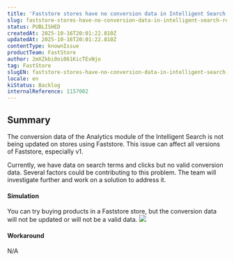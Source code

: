 ```yaml
---
title: 'Faststore stores have no conversion data in Intelligent Search reports'
slug: faststore-stores-have-no-conversion-data-in-intelligent-search-reports
status: PUBLISHED
createdAt: 2025-10-16T20:01:22.810Z
updatedAt: 2025-10-16T20:01:22.810Z
contentType: knownIssue
productTeam: FastStore
author: 2mXZkbi0oi061KicTExNjo
tag: FastStore
slugEN: faststore-stores-have-no-conversion-data-in-intelligent-search-reports
locale: en
kiStatus: Backlog
internalReference: 1157002
---
```


## Summary


The conversion data of the Analytics module of the Intelligent Search is not being updated on stores using Faststore. This issue can affect all versions of Faststore, especially v1.

Currently, we have data on search terms and clicks but no valid conversion data. Several factors could be contributing to this problem. The team will investigate further and work on a solution to address it.


#### Simulation


You can try buying products in a Faststore store, but the conversion data will not be updated or will not be a valid data.
 ![](https://lh7-rt.googleusercontent.com/docsz/AD_4nXdAzypE89_9N5C_O-Fm_dIRB0PM4AzMsJR2g-OYe79aDY5ED0TazxWyL-jt4xtmp6vvp6xyOWX3lC6dGy3oJgqjOcoHt4DpL_kKdpJ6KLIDjA5RYB9dkUIoz2MuvZKSrkg0Is70JA?key=qgapxA8TWy8ha9Krkd7IhXQL)


#### Workaround


N/A



